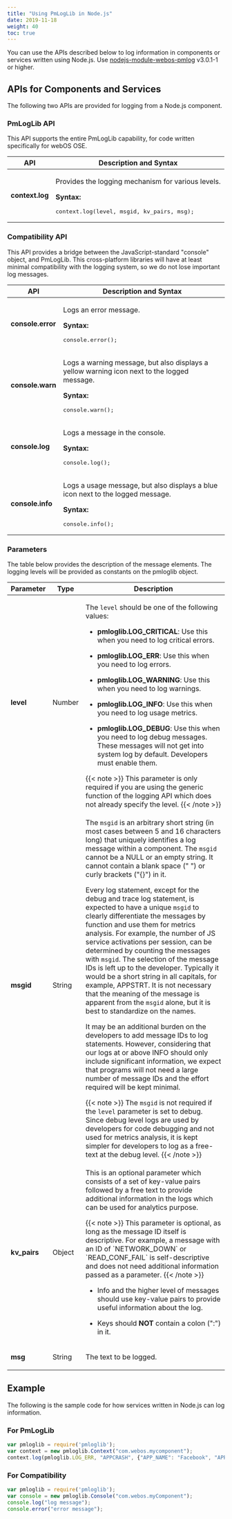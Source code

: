 ```yaml
---
title: "Using PmLogLib in Node.js"
date: 2019-11-18
weight: 40
toc: true
---
```


You can use the APIs described below to log information in components or services written using Node.js. Use [nodejs-module-webos-pmlog](https://github.com/webosose/nodejs-module-webos-pmlog) v3.0.1-1 or higher.

## APIs for Components and Services

The following two APIs are provided for logging from a Node.js component.

### PmLogLib API

This API supports the entire PmLogLib capability, for code written specifically for webOS OSE.

<div class="table-container">
<table class="table is-bordered is-fullwidth">
<colgroup>
<col style="width: auto" />
<col style="width: auto" />
</colgroup>
<thead>
<tr class="header">
<th>API</th>
<th>Description and Syntax</th>
</tr>
</thead>
<tbody>
<tr class="odd">
<td><p><strong>context.log</strong></p></td>
<td><p>Provides the logging mechanism for various levels.</p>
<p><strong>Syntax:</strong></p>
<pre>context.log(level, msgid, kv_pairs, msg);</pre></td>
</tr>
</tbody>
</table>
</div>

### Compatibility API

This API provides a bridge between the JavaScript-standard "console" object, and PmLogLib. This cross-platform libraries will have at least minimal compatibility with the logging system, so we do not lose important log messages.

<div class="table-container">
<table class="table is-bordered is-fullwidth">
<colgroup>
<col style="width: auto" />
<col style="width: auto" />
</colgroup>
<thead>
<tr class="header">
<th>API</th>
<th>Description and Syntax</th>
</tr>
</thead>
<tbody>
<tr class="odd">
<td><p><strong>console.error</strong></p></td>
<td><p>Logs an error message.</p>
<p><strong>Syntax:</strong></p>
<pre>console.error();</pre></td>
</tr>
<tr class="even">
<td><p><strong>console.warn</strong></p></td>
<td><p>Logs a warning message, but also displays a yellow warning icon next to the logged message.</p>
<p><strong>Syntax:</strong></p>
<pre>console.warn();</pre></td>
</tr>
<tr class="odd">
<td><p><strong>console.log</strong></p></td>
<td><p>Logs a message in the console.</p>
<p><strong>Syntax:</strong></p>
<pre>console.log();</pre></td>
</tr>
<tr class="even">
<td><p><strong>console.info</strong></p></td>
<td><p>Logs a usage message, but also displays a blue icon next to the logged message.</p>
<p><strong>Syntax:</strong></p>
<pre>console.info();</pre></td>
</tr>
</tbody>
</table>
</div>

### Parameters

The table below provides the description of the message elements. The logging levels will be provided as constants on the pmloglib object.

<div class="table-container">
<table class="table is-bordered is-fullwidth">
<colgroup>
<col style="width: auto" />
<col style="width: auto" />
<col style="width: auto" />
</colgroup>
<thead>
<tr class="header">
<th>Parameter</th>
<th>Type</th>
<th>Description</th>
</tr>
</thead>
<tbody>
<tr class="odd">
<td><p><strong>level</strong></p></td>
<td><p>Number</p></td>
<td><p>The <code>level</code> should be one of the following values:</p>
<ul>
<li><p><strong>pmloglib.LOG_CRITICAL</strong>: Use this when you need to log critical errors.</p></li>
<li><p><strong>pmloglib.LOG_ERR</strong>: Use this when you need to log errors.</p></li>
<li><p><strong>pmloglib.LOG_WARNING</strong>: Use this when you need to log warnings.</p></li>
<li><p><strong>pmloglib.LOG_INFO</strong>: Use this when you need to log usage metrics. </p></li>
<li><p><strong>pmloglib.LOG_DEBUG</strong>: Use this when you need to log debug messages. These messages will not get into system log by default. Developers must enable them.</p>
</li>
</ul>
{{< note >}}
This parameter is only required if you are using the generic function of the logging API which does not already specify the level.
{{< /note >}}
</td>
</tr>
<tr class="even">
<td><p><strong>msgid</strong></p></td>
<td><p>String</p></td>
<td><p>The <code>msgid</code> is an arbitrary short string (in most cases between 5 and 16 characters long) that uniquely identifies a log message within a component. The <code>msgid</code> cannot be a NULL or an empty string. It cannot contain a blank space (" ") or curly brackets ("{}") in it. </p>
<p>Every log statement, except for the debug and trace log statement, is expected to have a unique <code>msgid</code> to clearly differentiate the messages by function and use them for metrics analysis. For example, the number of JS service activations per session, can be determined by counting the messages with <code>msgid</code>. The selection of the message IDs is left up to the developer. Typically it would be a short string in all capitals, for example, APPSTRT. It is not necessary that the meaning of the message is apparent from the <code>msgid</code> alone, but it is best to standardize on the names.</p>
<p>It may be an additional burden on the developers to add message IDs to log statements. However, considering that our logs at or above INFO should only include significant information, we expect that programs will not need a large number of message IDs and the effort required will be kept minimal. </p>
{{< note >}}
The <code>msgid</code> is not required if the <code>level</code> parameter is set to debug. Since debug level logs are used by developers for code debugging and not used for metrics analysis, it is kept simpler for developers to log as a free-text at the debug level.
{{< /note >}}</td>
</tr>
<tr class="odd">
<td><p><strong>kv_pairs</strong></p></td>
<td><p>Object</p></td>
<td><p>This is an optional parameter which consists of a set of key-value pairs followed by a free text to provide additional information in the logs which can be used for analytics purpose.</p>
{{< note >}}
This parameter is optional, as long as the message ID itself is descriptive. For example, a message with an ID of `NETWORK_DOWN` or `READ_CONF_FAIL` is self-descriptive and does not need additional information passed as a parameter.
{{< /note >}}
<ul>
<li><p>Info and the higher level of messages should use key-value pairs to provide useful information about the log.</p></li>
<li><p>Keys should <strong>NOT</strong> contain a colon (":") in it.</p></li>
</ul></td>
</tr>
<tr class="even">
<td><p><strong>msg</strong></p></td>
<td><p>String</p></td>
<td><p>The text to be logged.</p></td>
</tr>
</tbody>
</table>
</div>

## Example

The following is the sample code for how services written in Node.js can log information.

### For PmLogLib

``` javascript
var pmloglib = require('pmloglib');
var context = new pmloglib.Context("com.webos.mycomponent");
context.log(pmloglib.LOG_ERR, "APPCRASH", {"APP_NAME": "Facebook", "APP_ID": 12}, "Facebook app crashed, restart application");
```

### For Compatibility

``` javascript
var pmloglib = require('pmloglib');
var console = new pmloglib.Console("com.webos.myComponent");
console.log("log message");
console.error("error message");
```
